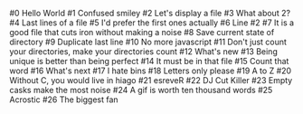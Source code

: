 #0 Hello World
#1 Confused smiley
#2 Let's display a file
#3 What about 2?
#4 Last lines of a file
#5 I'd prefer the first ones actually
#6 Line #2
#7 It is a good file that cuts iron without making a noise
#8 Save current state of directory
#9 Duplicate last line
#10 No more javascript
#11 Don't just count your directories, make your directories count
#12 What's new
#13 Being unique is better than being perfect
#14 It must be in that file
#15 Count that word
#16 What's next
#17 I hate bins
#18 Letters only please
#19 A to Z
#20 Without C, you would live in hiago
#21 esreveR
#22 DJ Cut Killer
#23 Empty casks make the most noise
#24 A gif is worth ten thousand words
#25 Acrostic
#26 The biggest fan
